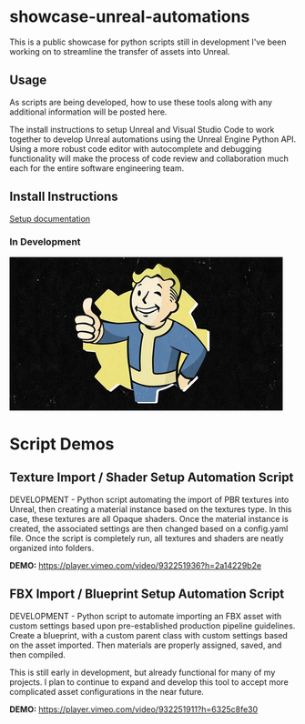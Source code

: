 # showcase-unreal-automations

This is a public showcase for python scripts still in development I've been working on to streamline the transfer of assets into Unreal.

## Usage
As scripts are being developed, how to use these tools along with any additional information will be posted here.  

The install instructions to setup Unreal and Visual Studio Code to work together to develop Unreal automations using the Unreal Engine Python API. Using a more robust code editor with autocomplete and debugging functionality will make the process of code review and collaboration much each for the entire software engineering team.

## Install Instructions
[Setup documentation](SETUP.md)

### In Development
![Picture of fallout guy](images/fallout_guy.jpg)


# Script Demos

## Texture Import / Shader Setup Automation Script
DEVELOPMENT - Python script automating the import of PBR textures into Unreal, then creating a material instance based on the textures type. In this case, these textures are all Opaque shaders. Once the material instance is created, the associated settings are then changed based on a config.yaml file. Once the script is completely run, all textures and shaders are neatly organized into folders.  

**DEMO:** https://player.vimeo.com/video/932251936?h=2a14229b2e

## FBX Import / Blueprint Setup Automation Script
DEVELOPMENT - Python script to automate importing an FBX asset with custom settings based upon pre-established production pipeline guidelines. Create a blueprint, with a custom parent class with custom settings based on the asset imported. Then materials are properly assigned, saved, and then compiled.  
  
This is still early in development, but already functional for many of my projects. I plan to continue to expand and develop this tool to accept more complicated asset configurations in the near future.

**DEMO:** https://player.vimeo.com/video/932251911?h=6325c8fe30